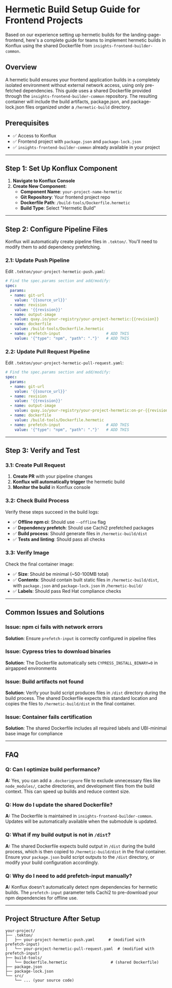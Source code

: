 # **Hermetic Build Setup Guide for Frontend Projects**

Based on our experience setting up hermetic builds for the landing-page-frontend, here's a complete guide for teams to implement hermetic builds in Konflux using the shared Dockerfile from `insights-frontend-builder-common`.

## **Overview**

A hermetic build ensures your frontend application builds in a completely isolated environment without external network access, using only pre-fetched dependencies. This guide uses a shared Dockerfile provided through the `insights-frontend-builder-common` repository. The resulting container will include the build artifacts, package.json, and package-lock.json files organized under a `/hermetic-build` directory.

## **Prerequisites**

- ✅ Access to Konflux
- ✅ Frontend project with `package.json` and `package-lock.json`
- ✅ `insights-frontend-builder-common` already available in your project

---

## **Step 1: Set Up Konflux Component**

1. **Navigate to Konflux Console**
2. **Create New Component:**
   - **Component Name**: `your-project-name-hermetic`
   - **Git Repository**: Your frontend project repo
   - **Dockerfile Path**: `/build-tools/Dockerfile.hermetic`
   - **Build Type**: Select "Hermetic Build"

---

## **Step 2: Configure Pipeline Files**

Konflux will automatically create pipeline files in `.tekton/`. You'll need to modify them to add dependency prefetching.

### **2.1: Update Push Pipeline**

Edit `.tekton/your-project-hermetic-push.yaml`:

```yaml
# Find the spec.params section and add/modify:
spec:
  params:
  - name: git-url
    value: '{{source_url}}'
  - name: revision
    value: '{{revision}}'
  - name: output-image
    value: quay.io/your-registry/your-project-hermetic:{{revision}}
  - name: dockerfile
    value: /build-tools/Dockerfile.hermetic
  - name: prefetch-input                    # ADD THIS
    value: '{"type": "npm", "path": "."}'   # ADD THIS
```

### **2.2: Update Pull Request Pipeline**

Edit `.tekton/your-project-hermetic-pull-request.yaml`:

```yaml
# Find the spec.params section and add/modify:
spec:
  params:
  - name: git-url
    value: '{{source_url}}'
  - name: revision
    value: '{{revision}}'
  - name: output-image
    value: quay.io/your-registry/your-project-hermetic:on-pr-{{revision}}
  - name: dockerfile
    value: /build-tools/Dockerfile.hermetic
  - name: prefetch-input                    # ADD THIS
    value: '{"type": "npm", "path": "."}'   # ADD THIS
```

---

## **Step 3: Verify and Test**

### **3.1: Create Pull Request**

1. **Create PR** with your pipeline changes
2. **Konflux will automatically trigger** the hermetic build
3. **Monitor the build** in Konflux console

### **3.2: Check Build Process**

Verify these steps succeed in the build logs:
- ✅ **Offline npm ci**: Should use `--offline` flag
- ✅ **Dependency prefetch**: Should use Cachi2 prefetched packages
- ✅ **Build process**: Should generate files in `/hermetic-build/dist`
- ✅ **Tests and linting**: Should pass all checks

### **3.3: Verify Image**

Check the final container image:
- ✅ **Size**: Should be minimal (~50-100MB total)
- ✅ **Contents**: Should contain built static files in `/hermetic-build/dist`, with `package.json` and `package-lock.json` in `/hermetic-build/`
- ✅ **Labels**: Should pass Red Hat compliance checks

---

## **Common Issues and Solutions**

### **Issue: npm ci fails with network errors**
**Solution**: Ensure `prefetch-input` is correctly configured in pipeline files

### **Issue: Cypress tries to download binaries**
**Solution**: The Dockerfile automatically sets `CYPRESS_INSTALL_BINARY=0` in airgapped environments

### **Issue: Build artifacts not found**
**Solution**: Verify your build script produces files in `/dist` directory during the build process. The shared Dockerfile expects this standard location and copies the files to `/hermetic-build/dist` in the final container.

### **Issue: Container fails certification**
**Solution**: The shared Dockerfile includes all required labels and UBI-minimal base image for compliance

---

## **FAQ**

### **Q: Can I optimize build performance?**
**A:** Yes, you can add a `.dockerignore` file to exclude unnecessary files like `node_modules/`, cache directories, and development files from the build context. This can speed up builds and reduce context size.

### **Q: How do I update the shared Dockerfile?**
**A:** The Dockerfile is maintained in `insights-frontend-builder-common`. Updates will be automatically available when the submodule is updated.

### **Q: What if my build output is not in `/dist`?**
**A:** The shared Dockerfile expects build output in `/dist` during the build process, which is then copied to `/hermetic-build/dist` in the final container. Ensure your `package.json` build script outputs to the `/dist` directory, or modify your build configuration accordingly.

### **Q: Why do I need to add prefetch-input manually?**
**A:** Konflux doesn't automatically detect npm dependencies for hermetic builds. The `prefetch-input` parameter tells Cachi2 to pre-download your npm dependencies for offline use.

---

## **Project Structure After Setup**

```
your-project/
├── .tekton/
│   ├── your-project-hermetic-push.yaml      # (modified with prefetch-input)
│   └── your-project-hermetic-pull-request.yaml  # (modified with prefetch-input)
├── build-tools/
│   └── Dockerfile.hermetic                   # (shared Dockerfile)
├── package.json
├── package-lock.json
└── src/
    └── ... (your source code)
```